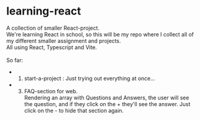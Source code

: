 # learning-react

A collection of smaller React-project.<br>
We're learning React in school, so this will be my repo where I collect all of my different smaller assignment and projects.<br>
All using React, Typescript and Vite.<br>
<br>
So far:<br>
* 1. start-a-project : Just trying out everything at once...
* 3. FAQ-section for web.<br>
Rendering an array with Questions and Answers, the user will see the question, and if they click on the + they'll see the answer. Just click on the - to hide that section again.
